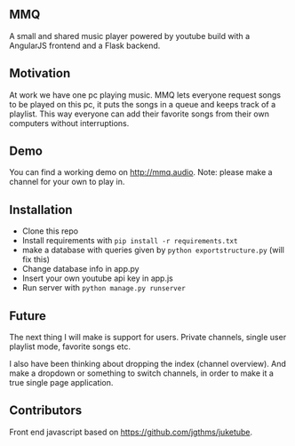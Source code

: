 ## MMQ
A small and shared music player powered by youtube build with a AngularJS frontend and a Flask backend.

## Motivation
At work we have one pc playing music. MMQ lets everyone request songs to be played on this pc, it puts the songs in a queue and keeps track of a playlist. This way everyone can add their favorite songs from their own computers without interruptions.

## Demo
You can find a working demo on http://mmq.audio. Note: please make a channel for your own to play in.

## Installation
- Clone this repo
- Install requirements with `pip install -r requirements.txt` 
- make a database with queries given by `python exportstructure.py` (will fix this)
- Change database info in app.py
- Insert your own youtube api key in app.js
- Run server with `python manage.py runserver`

## Future
The next thing I will make is support for users. Private channels, single user playlist mode, favorite songs etc. 

I also have been thinking about dropping the index (channel overview). And make a dropdown or something to switch channels, in order to make it a true single page application. 

## Contributors
Front end javascript based on https://github.com/jgthms/juketube.